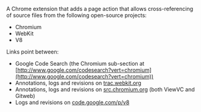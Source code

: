 A Chrome extension that adds a page action that allows cross-referencing of source files from the following open-source projects:

* Chromium
* WebKit
* V8

Links point between:

* Google Code Search (the Chromium sub-section at [http://www.google.com/codesearch?vert=chromium](http://www.google.com/codesearch?vert=chromium))
* Annotations, logs and revisions on [trac.webkit.org](https://trac.webkit.org)
* Annotations, logs and revisions on [src.chromium.org](https://src.chromium.org) (both ViewVC and Gitweb)
* Logs and revisions on [code.google.com/p/v8](https://code.google.com/p/v8)